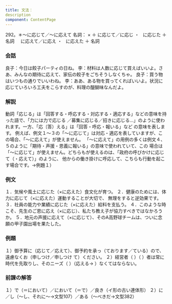 ```yaml
---
title: 文法：
description
component: ContentPage
---
```



292。＊～に応じて／～に応えて
名詞： × ＋ に応じて／に応じ ・
  に応じた ＋ 名詞  
  に応えて／に応え ・
  に応えた ＋ 名詞  
### 会話
良子：今日は餃子パーティの日ね。
李：材料は人数に応じて買えばいいよ。さあ、みんなの期待に応えて、家伝の餃子をごちそうしなくちゃ。 良子：買う物はいつもの通りでいいわね。
李：ああ、ある物を買ってくればいいよ。状況に応じていろいろ工夫をこらすのが、料理の醍醐味なんだよ。
### 解説
動詞「応じる」は「回答する・呼応する・対応する・適応する」などの意味を持った語で、「力には力で応じる
／募集に応じる／招きに応じる…」のように使われます。一方、「応〔答）える」は「回答・呼応・報いる」など の意味を表します。
例えば、例文１～３の「～に応じて」は対応・適応を表していますが、この場合、「～に応えて」が使えません。 「～に応えて」の用例の多くは例文４、５のように「期待・声援・恩義に報いる」の意味で使われていて、この 場合は「～に応じて」が使えません。どちらもが使えるのは、「政府の呼びかけに応じて（・応えて）」のように、 他からの働き掛けに呼応して、こちらも行動を起こす場合です。→例題１）
### 例文
１．気候や風土に応じた（×に応えた）食文化が育つ。
２．健康のためには、体力に応じて（×に応えた）運動することが大切で、 無理をすると逆効果です。
３．社員の能力や業績に応じた（×に応えた）給料を支払う。
４．このような時こそ、先生のご恩に応え（×に応じ）、私たち教え子が協力すべきではなかろうか。
５．地元の声援に応えて（×に応じて）、そのA高野球チームは、ついに念願の甲子園出場を果たした。
### 例題
１）御予算に（応じて／応えて）、御予約を承っ（ております／ている）ので、遠慮なくお（申しつけ／申しつけ て）ください。
２）経営者（ ）（ ）者は常に時代を先取りし、そのニーズ（ ）（応える→ ）なくてはならない。
### 前課の解答
１）で（＝において）／において（＝で）／良き（イ形の古い連体形）
２）に／し（～し、それに～→文型107）／ある（～べきだ→文型382）
